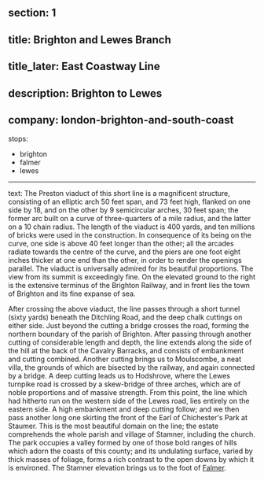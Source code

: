 ﻿section: 1
----
title: Brighton and Lewes Branch
----
title_later: East Coastway Line
----
description: Brighton to Lewes
----
company: london-brighton-and-south-coast
----
stops:
- brighton
- falmer
- lewes
----
text: The Preston viaduct of this short line is a magnificent structure, consisting of an elliptic arch 50 feet span, and 73 feet high, flanked on one side by 18, and on the other by 9 semicircular arches, 30 feet span; the former arc built on a curve of three-quarters of a mile radius, and the latter on a 10 chain radius. The length of the viaduct is 400 yards, and ten millions of bricks were used in the construction. In consequence of its being on the curve, one side is above 40 feet longer than the other; all the arcades radiate towards the centre of the curve, and the piers are one foot eight inches thicker at one end than the other, in order to render the openings parallel. The viaduct is universally admired for its beautiful proportions. The view from its summit is exceedingly fine. On the elevated ground to the right is the extensive terminus of the Brighton Railway, and in front lies the town of Brighton and its fine expanse of sea.

After crossing the above viaduct, the line passes through a short tunnel (sixty yards) beneath the Ditchling Road, and the deep chalk cuttings on either side. Just beyond the cutting a bridge crosses the road, forming the northern boundary of the parish of Brighton. After passing through another cutting of considerable length and depth, the line extends along the side of the hill at the back of the Cavalry Barracks, and consists of embankment and cutting combined. Another cutting brings us to Moulscombe, a neat villa, the grounds of which are bisected by the railway, and again connected by a bridge. A deep cutting leads us to Hodshrove, where the Lewes turnpike road is crossed by a skew-bridge of three arches, which are of noble proportions and of massive strength. From this point, the line which had hitherto run on the western side of the Lewes road, lies entirely on the eastern side. A high embankment and deep cutting follow; and we then pass another long one skirting the front of the Earl of Chichester's Park at Staumer. This is the most beautiful domain on the line; the estate comprehends the whole parish and village of Stamner, including the church. The park occupies a valley formed by one of those bold ranges of hills which adorn the coasts of this county; and its undulating surface, varied by thick masses of foliage, forms a rich contrast to the open downs by which it is environed. The Stamner elevation brings us to the foot of [Falmer](/stations/falmer).
